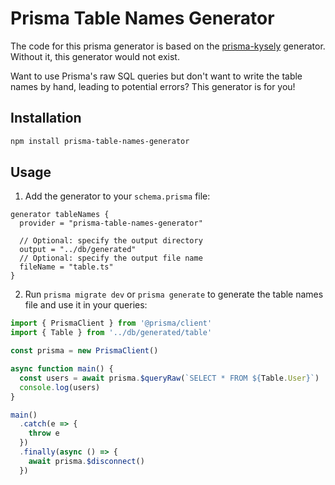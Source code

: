 # Prisma Table Names Generator

The code for this prisma generator is based on the [prisma-kysely](https://github.com/valtyr/prisma-kysely) generator. Without it, this generator would not exist.

Want to use Prisma's raw SQL queries but don't want to write the table names by hand, leading to potential errors? This generator is for you!

## Installation

```bash
npm install prisma-table-names-generator
```

## Usage

1. Add the generator to your `schema.prisma` file:

```prisma
generator tableNames {
  provider = "prisma-table-names-generator"

  // Optional: specify the output directory
  output = "../db/generated"
  // Optional: specify the output file name
  fileName = "table.ts"
}
```

2. Run `prisma migrate dev` or `prisma generate` to generate the table names file and use it in your queries:

```typescript
import { PrismaClient } from '@prisma/client'
import { Table } from '../db/generated/table'

const prisma = new PrismaClient()

async function main() {
  const users = await prisma.$queryRaw(`SELECT * FROM ${Table.User}`)
  console.log(users)
}

main()
  .catch(e => {
    throw e
  })
  .finally(async () => {
    await prisma.$disconnect()
  })
```
